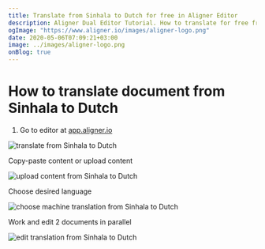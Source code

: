 ```yaml
---
title: Translate from Sinhala to Dutch for free in Aligner Editor
description: Aligner Dual Editor Tutorial. How to translate for free from Sinhala to Dutch. Aligner is multilingual document management platform. 
ogImage: "https://www.aligner.io/images/aligner-logo.png"
date: 2020-05-06T07:09:21+03:00
image: ../images/aligner-logo.png
onBlog: true
---
```


# How to translate document from Sinhala to Dutch

1. Go to editor at [app.aligner.io](https://app.aligner.io "Aligner App web page")

![translate from Sinhala to Dutch](../aligner-blank-editor.png "translate from Sinhala to Dutch")

Copy-paste content or upload content

![upload content from Sinhala to Dutch](../aligner-uploaded-document.png "upload content from Sinhala to Dutch")

Choose desired language

![choose machine translation from Sinhala to Dutch](../aligner-language-dropdown.png "choose machine translation from Sinhala to Dutch")

Work and edit 2 documents in parallel

![edit translation from Sinhala to Dutch](../aligner-double-sitded-editor.png "edit translation from Sinhala to Dutch")

